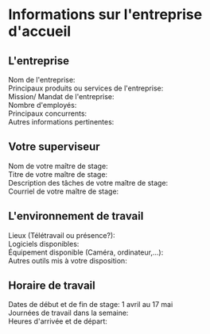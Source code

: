 # Informations sur l'entreprise d'accueil
## L'entreprise    
Nom de l'entreprise:    
Principaux produits ou services de l'entreprise:    
Mission/ Mandat de l'entreprise:    
Nombre d'employés:         
Principaux concurrents:     
Autres informations pertinentes:    

## Votre superviseur     
Nom de votre maître de stage:     
Titre de votre maître de stage:    
Description des tâches de votre maître de stage:    
Courriel de votre maître de stage:     

## L'environnement de travail     
Lieux (Télétravail ou présence?):   
Logiciels disponibles:     
Équipement disponible (Caméra, ordinateur,...):    
Autres outils mis à votre disposition:    

## Horaire de travail
Dates de début et de fin de stage: 1 avril au 17 mai    
Journées de travail dans la semaine:     
Heures d'arrivée et de départ:    
